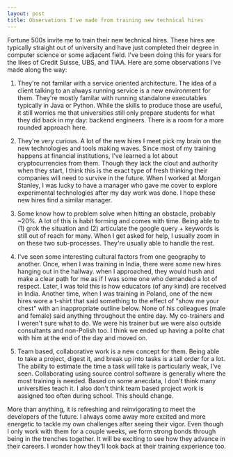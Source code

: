 ```yaml
---
layout: post
title: Observations I've made from training new technical hires
---
```


Fortune 500s invite me to train their new technical hires. These hires are typically straight out of university and have just completed their degree in computer science or some adjacent field. I've been doing this for years for the likes of Credit Suisse, UBS, and TIAA. Here are some observations I've made along the way:

1. They're not familar with a service oriented architecture. The idea of a client talking to an always running service is a new environment for them. They're mostly familar with running standalone executables typically in Java or Python. While the skills to produce those are useful, it still worries me that universities still only prepare students for what they did back in my day: backend engineers. There is a room for a more rounded approach here.

2. They're very curious. A lot of the new hires I meet pick my brain on the new technologies and tools making waves. Since most of my training happens at financial institutions, I've learned a lot about cryptocurrencies from them. Though they lack the clout and authority when they start, I think this is the exact type of fresh thinking their companies will need to survive in the future. When I worked at Morgan Stanley, I was lucky to have a manager who gave me cover to explore experimental technologies after my day work was done. I hope these new hires find a similar manager.

3. Some know how to problem solve when hitting an obstacle, probably ~20%. A lot of this is habit forming and comes with time. Being able to (1) grok the situation and (2) articulate the google query + keywords is still out of reach for many. When I get asked for help, I usually zoom in on these two sub-processes. They're usually able to handle the rest.

4. I've seen some interesting cultural factors from one geography to another. Once, when I was training in India, there were some new hires hanging out in the hallway. when I approached, they would hush and make a clear path for me as if I was some one who demanded a lot of respect. Later, I was told this is how educators (of any kind) are received in India. Another time, when I was training in Poland, one of the new hires wore a t-shirt that said something to the effect of "show me your chest" with an inappropriate outline below. None of his colleagues (male and female) said anything throughout the entire day. My co-trainers and I weren't sure what to do. We were his trainer but we were also outside consultants and non-Polish too. I think we ended up having a polite chat with him at the end of the day and moved on. 

5. Team based, collaborative work is a new concept for them. Being able to take a project, digest it, and break up into tasks is a tall order for a lot. The ability to estimate the time a task will take is particularly weak, I've seen. Collaborating using source control software is generally where the most training is needed. Based on some anecdata, I don't think many universities teach it. I also don't think team based project work is assigned too often during school. This should change.

More than anything, it is refreshing and reinvigorating to meet the developers of the future. I always come away more excited and more energetic to tackle my own challenges after seeing their vigor. Even though I only work with them for a couple weeks, we form strong bonds through being in the trenches together. It will be exciting to see how they advance in their careers. I wonder how they'll look back at their training experience too.


